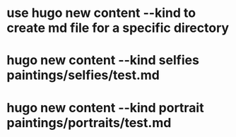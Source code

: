 # use hugo new content --kind to create md file for a specific directory

# hugo new content --kind selfies paintings/selfies/test.md

# hugo new content --kind portrait paintings/portraits/test.md
